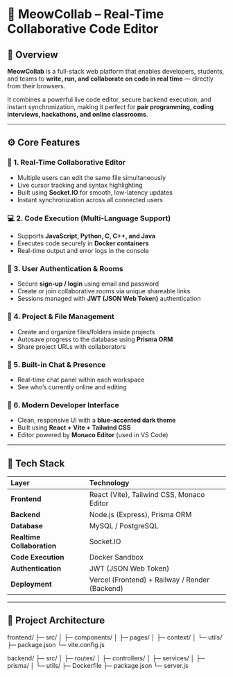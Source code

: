 # 🧩 MeowCollab – Real-Time Collaborative Code Editor

## 🚀 Overview

**MeowCollab** is a full-stack web platform that enables developers, students, and teams to **write, run, and collaborate on code in real time** — directly from their browsers.  

It combines a powerful live code editor, secure backend execution, and instant synchronization, making it perfect for **pair programming, coding interviews, hackathons, and online classrooms**.

---

## ⚙️ Core Features

### 🧠 1. Real-Time Collaborative Editor
- Multiple users can edit the same file simultaneously  
- Live cursor tracking and syntax highlighting  
- Built using **Socket.IO** for smooth, low-latency updates  
- Instant synchronization across all connected users  

### 💻 2. Code Execution (Multi-Language Support)
- Supports **JavaScript, Python, C, C++, and Java**  
- Executes code securely in **Docker containers**  
- Real-time output and error logs in the console  

### 👥 3. User Authentication & Rooms
- Secure **sign-up / login** using email and password  
- Create or join collaborative rooms via unique shareable links  
- Sessions managed with **JWT (JSON Web Token)** authentication  

### 💾 4. Project & File Management
- Create and organize files/folders inside projects  
- Autosave progress to the database using **Prisma ORM**  
- Share project URLs with collaborators  

### 💬 5. Built-in Chat & Presence
- Real-time chat panel within each workspace  
- See who’s currently online and editing  

### 🎨 6. Modern Developer Interface
- Clean, responsive UI with a **blue-accented dark theme**  
- Built using **React + Vite + Tailwind CSS**  
- Editor powered by **Monaco Editor** (used in VS Code)  

---

## 🧱 Tech Stack

| Layer | Technology |
|:------|:------------|
| **Frontend** | React (Vite), Tailwind CSS, Monaco Editor |
| **Backend** | Node.js (Express), Prisma ORM |
| **Database** | MySQL / PostgreSQL |
| **Realtime Collaboration** | Socket.IO |
| **Code Execution** | Docker Sandbox |
| **Authentication** | JWT (JSON Web Token) |
| **Deployment** | Vercel (Frontend) + Railway / Render (Backend) |

---

## 🧩 Project Architecture
frontend/
├─ src/
│ ├─ components/
│ ├─ pages/
│ ├─ context/
│ └─ utils/
├─ package.json
└─ vite.config.js

backend/
├─ src/
│ ├─ routes/
│ ├─ controllers/
│ ├─ services/
│ ├─ prisma/
│ └─ utils/
├─ Dockerfile
├─ package.json
└─ server.js

